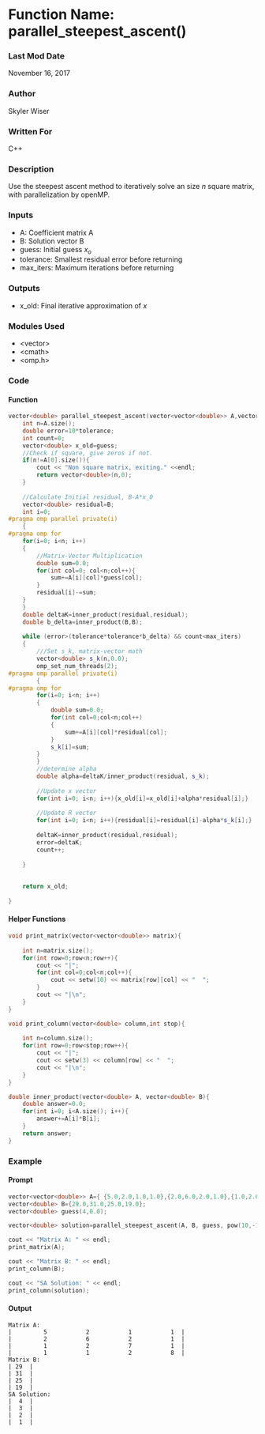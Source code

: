 # Function Name: parallel_steepest_ascent()

### Last Mod Date
November 16, 2017
### Author
Skyler Wiser
### Written For
C++
### Description
Use the steepest ascent method to iteratively solve an size *n* square matrix, with parallelization by openMP.
### Inputs

* A: Coefficient matrix A
* B: Solution vector B
* guess: Initial guess *x<sub>o</sub>*
* tolerance: Smallest residual error before returning
* max_iters: Maximum iterations before returning

### Outputs

* x_old: Final iterative approximation of *x*

### Modules Used

* \<vector\>
* \<cmath\>
* \<omp.h\>

### Code

#### Function

```c++
vector<double> parallel_steepest_ascent(vector<vector<double>> A,vector<double> B,vector<double> guess,double tolerance,int max_iters){
    int n=A.size();
    double error=10*tolerance;
    int count=0;
    vector<double> x_old=guess;
    //Check if square, give zeros if not.
    if(n!=A[0].size()){
        cout << "Non square matrix, exiting." <<endl;
        return vector<double>(n,0);
    }
    
    //Calculate Initial residual, B-A*x_0
    vector<double> residual=B;
    int i=0;
#pragma omp parallel private(i)
    {
#pragma omp for
    for(i=0; i<n; i++)
    {
        //Matrix-Vector Multiplication
        double sum=0.0;
        for(int col=0; col<n;col++){
            sum+=A[i][col]*guess[col];
        }
        residual[i]-=sum;
    }
    }
    double deltaK=inner_product(residual,residual);
    double b_delta=inner_product(B,B);
    
    while (error>(tolerance*tolerance*b_delta) && count<max_iters)
    {
        ///Set s_k, matrix-vector math
        vector<double> s_k(n,0.0);
        omp_set_num_threads(2);
#pragma omp parallel private(i)
        {
#pragma omp for
        for(i=0; i<n; i++)
        {
            double sum=0.0;
            for(int col=0;col<n;col++)
            {
                sum+=A[i][col]*residual[col];
            }
            s_k[i]=sum;
        }
        }
        //determine alpha
        double alpha=deltaK/inner_product(residual, s_k);
        
        //Update x vector
        for(int i=0; i<n; i++){x_old[i]=x_old[i]+alpha*residual[i];}
        
        //Update R vector
        for(int i=0; i<n; i++){residual[i]=residual[i]-alpha*s_k[i];}
        
        deltaK=inner_product(residual,residual);
        error=deltaK;
        count++;
        
    }
    
    
    return x_old;
    
}
```

#### Helper Functions

```c++
void print_matrix(vector<vector<double>> matrix){
    
    int n=matrix.size();
    for(int row=0;row<n;row++){
        cout << "|";
        for(int col=0;col<n;col++){
            cout << setw(10) << matrix[row][col] << "  ";
        }
        cout << "|\n";
    }
}

void print_column(vector<double> column,int stop){
    
    int n=column.size();
    for(int row=0;row<stop;row++){
        cout << "|";
        cout << setw(3) << column[row] << "  ";
        cout << "|\n";
    }
}

double inner_product(vector<double> A, vector<double> B){
    double answer=0.0;
    for(int i=0; i<A.size(); i++){
        answer+=A[i]*B[i];
    }
    return answer;
}
```

### Example
#### Prompt

```c++
vector<vector<double>> A={ {5.0,2.0,1.0,1.0},{2.0,6.0,2.0,1.0},{1.0,2.0,7.0,1.0},{1.0,1.0,2.0,8.0} };
vector<double> B={29.0,31.0,25.0,19.0};
vector<double> guess(4,0.0);

vector<double> solution=parallel_steepest_ascent(A, B, guess, pow(10,-10),100);

cout << "Matrix A: " << endl;
print_matrix(A);

cout << "Matrix B: " << endl;
print_column(B);

cout << "SA Solution: " << endl;
print_column(solution);
```

#### Output

```
Matrix A: 
|         5           2           1           1  |
|         2           6           2           1  |
|         1           2           7           1  |
|         1           1           2           8  |
Matrix B: 
| 29  |
| 31  |
| 25  |
| 19  |
SA Solution: 
|  4  |
|  3  |
|  2  |
|  1  |
```









